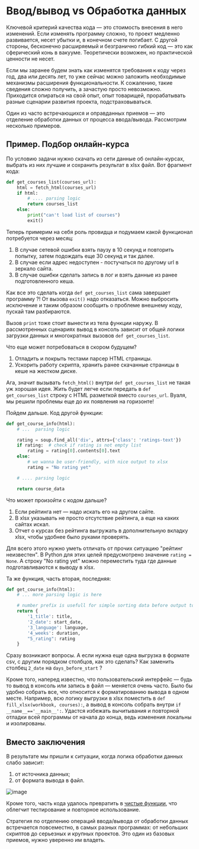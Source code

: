 # Ввод/вывод vs Обработка данных


Ключевой критерий качества кода — это стоимость внесения в него изменений. 
Если изменять программу сложно, то проект медленно развивается, несет убытки 
и, в конечном счете погибает. С другой стороны, бесконечно расширяемый и 
безгранично гибкий код — это как сферический конь в вакууме. Теоретически 
возможен, но практической ценности не несет.

Если мы заранее будем знать как изменятся требования к коду через год, два или 
десять лет, то уже сейчас можно заложить необходимые механизмы расширения 
функциональности. К сожалению, такие сведения сложно получить, а зачастую 
просто невозможно. Приходится опираться на свой опыт, опыт товарищей, 
прорабатывать разные сценарии развития проекта, подстраховываться.

Один из часто встречающихся и оправданных приемов — это отделение обработки 
данных от процесса ввода/вывода. Рассмотрим несколько примеров.

## Пример. Подбор онлайн-курса


По условию задачи нужно скачать из сети данные об онлайн-курсах, выбрать из 
них лучшие и сохранить результат в xlsx файл. Вот фрагмент кода:

```python
def get_courses_list(courses_url):
    html = fetch_html(courses_url)
    if html:
        # .... parsing logic
        return courses_list
    else:
        print("can't load list of courses")
        exit()
```

Теперь примерим на себя роль провидца и подумаем какой функционал потребуется 
через месяц:

1. В случае сетевой ошибки взять паузу в 10 секунд и повторить попытку, затем 
подождать еще 30 секунд и так далее.
2. В случае если адрес недоступен - постучаться по другому url в зеркало сайта.
3. В случае ошибки сделать запись в лог и взять данные из ранее подготовленного 
кеша.

Как все это сделать когда `def get_courses_list` сама завершает программу ?! От 
вызова `exit()` надо отказаться. Можно выбросить исключение и таким образом 
сообщить о проблеме внешнему коду, пускай там разбираются.

Вызов `print` тоже стоит вынести из тела функции наружу. В рассмотренных 
сценариях вывод в консоль зависит от общей логики загрузки данных и 
многократных вызовов `def get_courses_list`.

Что еще может потребоваться в скором будущем?

1. Отладить и покрыть тестами парсер HTML страницы.
2. Ускорить работу скрипта, хранить ранее скачанные страницы в кеше на жестком 
диске.

Ага, значит вызывать `fetch_html()` внутри `def get_courses_list` не такая уж 
хорошая идея. Жить будет легче если передать в `def get_courses_list` строку с 
HTML разметкой вместо `courses_url`. Вуаля, мы решили проблемы еще до их 
появления на горизонте!

Пойдем дальше. Код другой функции:

```python
def get_course_info(html):
    # ...  parsing logic

    rating = soup.find_all('div', attrs={'class': 'ratings-text'})
    if rating:  # check if rating is not empty list
        rating = rating[0].contents[0].text
    else:
        # we wanna be user-friendly, with nice output to xlsx
        rating = "No rating yet"

    # .... parsing logic

    return course_data
```

Что может произойти с кодом дальше?

1. Если рейтинга нет — надо искать его на другом сайте.
2. В xlsx указывать не просто отсутствие рейтинга, а еще на каких сайтах искал.
3. Отчет о курсах без рейтинга выгружать в дополнительную вкладку xlsx, чтобы 
удобнее было руками проверять.

Для всего этого нужно уметь отличать от прочих ситуацию "рейтинг неизвестен". 
В Python для этих целей предусмотрено значение `rating = None`. А строку "No 
rating yet" можно переместить туда где данные подготавливаются к выводу в xlsx.

Та же функция, часть вторая, последняя:

```python
def get_course_info(html):
    # ... more parsing logic is here

    # number prefix is usefull for simple sorting data before output to xlsx
    return {
        '1_title': title,
        '2_date': start_date,
        '3_language': language,
        '4_weeks': duration,
        "5_rating": rating
    }
```
Сразу возникают вопросы. А если нужна еще одна выгрузка в формате csv, с 
другим порядком столбцов, как это сделать? Как заменить столбец `2_date` на 
`days_before_start` ?

Кроме того, наперед известно, что пользовательский интерфейс — будь то вывод в 
консоль или запись в файл — меняется очень часто. Было бы удобно собрать все, 
что относится к форматированию вывода в одном месте. Например, всю логику 
выгрузки в xlsx поместить в `def fill_xlsx(workbook, courses):`, а вывод в 
консоль собрать внутри `if __name__=='__main__':`. Удастся избежать вычитывания 
и повторной отладки всей программы от начала до конца, ведь изменения локальны 
и изолированы.

## Вместо заключения


В результате мы пришли к ситуации, когда логика обработки данных слабо зависит:

1. от источника данных;
2. от формата вывода в файл.

![image](https://dvmn.org/filer/canonical/1594117412/678/)

Кроме того, часть кода удалось превратить в [чистые функции](https://devman.org/encyclopedia/decomposition/decomposition_pure_functions/), что облегчит 
тестирование и повторное использование.

Стратегия по отделению операций ввода/вывода от обработки данных встречается 
повсеместно, в самых разных программах: от небольших скриптов до серьезных и 
крупных проектов. Это один из базовых приемов, нужно уверенно им владеть.


